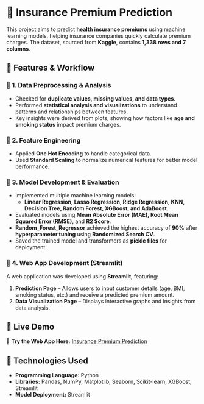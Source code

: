 # 🏥 Insurance Premium Prediction  

This project aims to predict **health insurance premiums** using machine learning models, helping insurance companies quickly calculate premium charges. The dataset, sourced from **Kaggle**, contains **1,338 rows and 7 columns**.  

## 📌 Features & Workflow  

### 🔹 **1. Data Preprocessing & Analysis**  
- Checked for **duplicate values, missing values, and data types**.  
- Performed **statistical analysis and visualizations** to understand patterns and relationships between features.  
- Key insights were derived from plots, showing how factors like **age and smoking status** impact premium charges.  

### 🔹 **2. Feature Engineering**  
- Applied **One Hot Encoding** to handle categorical data.  
- Used **Standard Scaling** to normalize numerical features for better model performance.  

### 🔹 **3. Model Development & Evaluation**  
- Implemented multiple machine learning models:  
  - **Linear Regression, Lasso Regression, Ridge Regression, KNN, Decision Tree, Random Forest, XGBoost, and AdaBoost**.  
- Evaluated models using **Mean Absolute Error (MAE), Root Mean Squared Error (RMSE),** and **R2 Score**.  
- **Random_Forest_Regressor** achieved the highest accuracy of **90%** after **hyperparameter tuning** using **Randomized Search CV**.  
- Saved the trained model and transformers as **pickle files** for deployment.  

### 🔹 **4. Web App Development (Streamlit)**  
A web application was developed using **Streamlit**, featuring:  
1. **Prediction Page** – Allows users to input customer details (age, BMI, smoking status, etc.) and receive a predicted premium amount.  
2. **Data Visualization Page** – Displays interactive graphs and insights from data analysis.  

## 🚀 **Live Demo**  
🔗 **Try the Web App Here:** [Insurance Premium Prediction](https://insurance-premium-prediction-dpefxwtgzeodjuezbn7meq.streamlit.app/)  

## 📂 **Technologies Used**  
- **Programming Language:** Python  
- **Libraries:** Pandas, NumPy, Matplotlib, Seaborn, Scikit-learn, XGBoost, Streamlit  
- **Model Deployment:** Streamlit 


